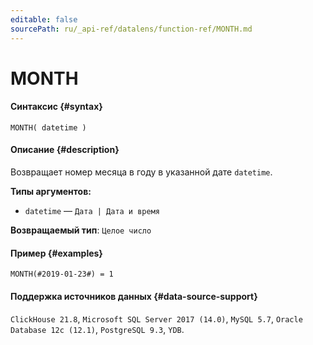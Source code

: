 ```yaml
---
editable: false
sourcePath: ru/_api-ref/datalens/function-ref/MONTH.md
---
```


# MONTH



#### Синтаксис {#syntax}


```
MONTH( datetime )
```

#### Описание {#description}
Возвращает номер месяца в году в указанной дате `datetime`.

**Типы аргументов:**
- `datetime` — `Дата | Дата и время`


**Возвращаемый тип**: `Целое число`

#### Пример {#examples}

```
MONTH(#2019-01-23#) = 1
```


#### Поддержка источников данных {#data-source-support}

`ClickHouse 21.8`, `Microsoft SQL Server 2017 (14.0)`, `MySQL 5.7`, `Oracle Database 12c (12.1)`, `PostgreSQL 9.3`, `YDB`.
